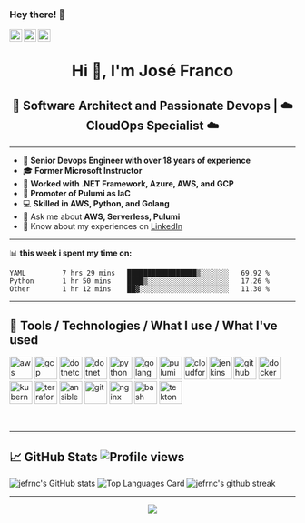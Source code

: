 ### Hey there! 👋
<a href="https://www.instagram.com/jefrnc/">
  <img align="left" alt="Joseph's Instagram" width="22px" src="https://raw.githubusercontent.com/hussainweb/hussainweb/main/icons/instagram.png" />
</a>
<a href="https://twitter.com/jefrnc">
  <img align="left" alt="Joseph | Twitter" width="22px" src="https://raw.githubusercontent.com/peterthehan/peterthehan/master/assets/twitter.svg" />
</a>
<a href="https://www.linkedin.com/in/joffranco/">
  <img align="left" alt="Joseph's LinkedIN" width="22px" src="https://raw.githubusercontent.com/peterthehan/peterthehan/master/assets/linkedin.svg" />
</a>

<br />

<h1 align="center">Hi 👋, I'm José Franco</h1>
<h2 align="center">🚀 Software Architect and Passionate Devops | ☁️ CloudOps Specialist ☁️</h2>

---

- 🔭 **Senior Devops Engineer with over 18 years of experience**
- 🎓 **Former Microsoft Instructor**
- 🏢 **Worked with .NET Framework, Azure, AWS, and GCP**
- 🌟 **Promoter of Pulumi as IaC**
- 💻 **Skilled in AWS, Python, and Golang**
- 💬 Ask me about **AWS, Serverless, Pulumi**
- 📄 Know about my experiences on [LinkedIn](https://www.linkedin.com/in/joffranco/)

---

📊 **this week i spent my time on:**
<!--START_SECTION:waka-->

```text
YAML         7 hrs 29 mins   █████████████████▒░░░░░░░   69.92 %
Python       1 hr 50 mins    ████▒░░░░░░░░░░░░░░░░░░░░   17.26 %
Other        1 hr 12 mins    ██▓░░░░░░░░░░░░░░░░░░░░░░   11.30 %
```

<!--END_SECTION:waka-->
---

<h2>🚀 Tools / Technologies / What I use / What I've used</h2>

<p align="left">
  <img src="https://cdn.jsdelivr.net/gh/devicons/devicon/icons/amazonwebservices/amazonwebservices-original-wordmark.svg" alt="aws" width="40" height="40"/>
  <img src="https://cdn.jsdelivr.net/gh/devicons/devicon/icons/googlecloud/googlecloud-original-wordmark.svg" alt="gcp" width="40" height="40"/>
  <img src="https://cdn.jsdelivr.net/gh/devicons/devicon/icons/dotnetcore/dotnetcore-original.svg" alt="dotnetcore" width="40" height="40"/>
  <img src="https://cdn.jsdelivr.net/gh/devicons/devicon/icons/dot-net/dot-net-original-wordmark.svg" alt="dotnet" width="40" height="40"/>
  <img src="https://cdn.jsdelivr.net/gh/devicons/devicon/icons/python/python-original.svg" alt="python" width="40" height="40"/>
  <img src="https://cdn.jsdelivr.net/gh/devicons/devicon/icons/go/go-original.svg" alt="golang" width="40" height="40"/>
  <img src="https://upload.wikimedia.org/wikipedia/commons/2/20/Pulumi_logo_brandmark.png" alt="pulumi" width="40" height="40"/>
  <img src="https://d1.awsstatic.com/logos/aws-logo-cloudformation.2daca787f1fbf22f0b0ea8f142ce23cc755e23e1.png" alt="cloudformation" width="40" height="40"/>
  <img src="https://cdn.jsdelivr.net/gh/devicons/devicon/icons/jenkins/jenkins-original.svg" alt="jenkins" width="40" height="40"/>
  <img src="https://cdn.jsdelivr.net/gh/devicons/devicon/icons/github/github-original-wordmark.svg" alt="github" width="40" height="40"/>
  <img src="https://cdn.jsdelivr.net/gh/devicons/devicon/icons/docker/docker-original-wordmark.svg" alt="docker" width="40" height="40"/>
  <img src="https://cdn.jsdelivr.net/gh/devicons/devicon/icons/kubernetes/kubernetes-plain-wordmark.svg" alt="kubernetes" width="40" height="40"/>
  <img src="https://cdn.jsdelivr.net/gh/devicons/devicon/icons/terraform/terraform-original-wordmark.svg" alt="terraform" width="40" height="40"/>
  <img src="https://cdn.jsdelivr.net/gh/devicons/devicon/icons/ansible/ansible-original-wordmark.svg" alt="ansible" width="40" height="40"/>
  <img src="https://cdn.jsdelivr.net/gh/devicons/devicon/icons/git/git-original-wordmark.svg" alt="git" width="40" height="40"/>
  <img src="https://cdn.jsdelivr.net/gh/devicons/devicon/icons/nginx/nginx-original.svg" alt="nginx" width="40" height="40"/>        
  <img src="https://cdn.jsdelivr.net/gh/devicons/devicon/icons/bash/bash-original.svg" alt="bash" width="40" height="40"/>
  <img src="https://tekton.dev/images/tekton-icon-color-1x1.svg" alt="tekton" width="40" height="40"/>

</p>
<br>

---

## 📈 GitHub Stats  ![Profile views](https://komarev.com/ghpvc/?username=jefrnc&color=blueviolet)
![jefrnc's GitHub stats](https://github-readme-stats.vercel.app/api?username=jefrnc&theme=blue-green&show_icons=true&line_height=27&count_private=true)
![Top Languages Card](https://github-readme-stats.vercel.app/api/top-langs/?username=jefrnc&theme=blue-green&langs_count=3)
![jefrnc's github streak](https://github-readme-streak-stats.herokuapp.com/?user=jefrnc&theme=blue-green)

---

<div align="center">
    <a href="https://www.buymeacoffee.com/" target="_blank" style="display: inline-block;">
        <img
            src="https://img.shields.io/badge/Donate-Buy%20Me%20A%20Coffee-orange.svg?style=flat-square"
            align="center"
        />
    </a></div>
<br />
